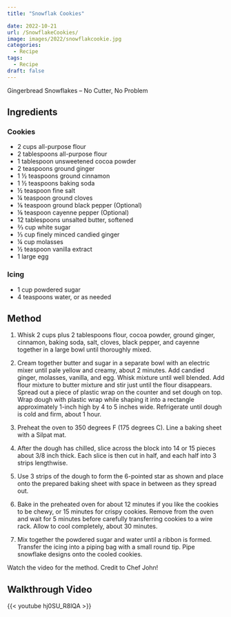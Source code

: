 ```yaml
---
title: "Snowflak Cookies"

date: 2022-10-21
url: /SnowflakeCookies/
image: images/2022/snowflakcookie.jpg
categories:
  - Recipe
tags:
  - Recipe
draft: false
---
```

Gingerbread Snowflakes – No Cutter, No Problem
<!--more-->

## Ingredients

### Cookies

-   2 cups all-purpose flour
-   2 tablespoons all-purpose flour
-   1 tablespoon unsweetened cocoa powder
-   2 teaspoons ground ginger
-   1 ½ teaspoons ground cinnamon
-   1 ½ teaspoons baking soda
-   ½ teaspoon fine salt
-   ¼ teaspoon ground cloves
-   ⅛ teaspoon ground black pepper (Optional)
-   ⅛ teaspoon cayenne pepper (Optional)
-   12 tablespoons unsalted butter, softened
-   ⅔ cup white sugar
-   ⅓ cup finely minced candied ginger
-   ¼ cup molasses
-   ½ teaspoon vanilla extract
-   1 large egg

### Icing

-   1 cup powdered sugar
-   4 teaspoons water, or as needed

## Method

1.  Whisk 2 cups plus 2 tablespoons flour, cocoa powder, ground ginger, cinnamon, baking soda, salt, cloves, black pepper, and cayenne together in a large bowl until thoroughly mixed.

2.  Cream together butter and sugar in a separate bowl with an electric mixer until pale yellow and creamy, about 2 minutes. Add candied ginger, molasses, vanilla, and egg. Whisk mixture until well blended. Add flour mixture to butter mixture and stir just until the flour disappears. Spread out a piece of plastic wrap on the counter and set dough on top. Wrap dough with plastic wrap while shaping it into a rectangle approximately 1-inch high by 4 to 5 inches wide. Refrigerate until dough is cold and firm, about 1 hour.

3.  Preheat the oven to 350 degrees F (175 degrees C). Line a baking sheet with a Silpat mat.

4.  After the dough has chilled, slice across the block into 14 or 15 pieces about 3/8 inch thick. Each slice is then cut in half, and each half into 3 strips lengthwise.

5.  Use 3 strips of the dough to form the 6-pointed star as shown and place onto the prepared baking sheet with space in between as they spread out.

6.  Bake in the preheated oven for about 12 minutes if you like the cookies to be chewy, or 15 minutes for crispy cookies. Remove from the oven and wait for 5 minutes before carefully transferring cookies to a wire rack. Allow to cool completely, about 30 minutes.

7.  Mix together the powdered sugar and water until a ribbon is formed. Transfer the icing into a piping bag with a small round tip. Pipe snowflake designs onto the cooled cookies.

Watch the video for the method. Credit to Chef John!

## Walkthrough Video

{{< youtube hj0SU_R8lQA >}}
